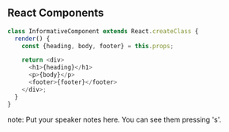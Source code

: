 ##  React Components

```javascript
class InformativeComponent extends React.createClass {
  render() {
    const {heading, body, footer} = this.props;

    return <div>
      <h1>{heading}</h1>
      <p>{body}</p>
      <footer>{footer}</footer>
    </div>;
  }
}
```

note:
    Put your speaker notes here.
    You can see them pressing 's'.
